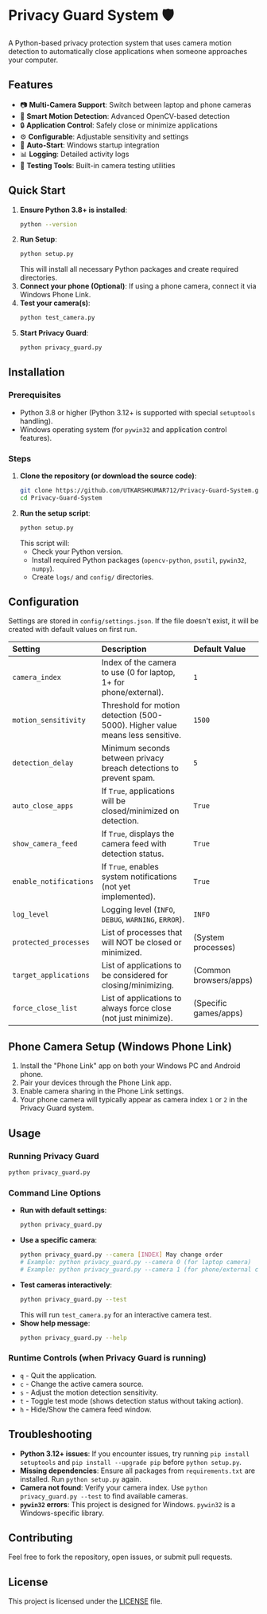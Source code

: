 # Privacy Guard System 🛡️

A Python-based privacy protection system that uses camera motion detection to automatically close applications when someone approaches your computer.

## Features

- 📷 **Multi-Camera Support**: Switch between laptop and phone cameras
- 🎯 **Smart Motion Detection**: Advanced OpenCV-based detection
- 🔒 **Application Control**: Safely close or minimize applications
- ⚙️ **Configurable**: Adjustable sensitivity and settings
- 🚀 **Auto-Start**: Windows startup integration
- 📊 **Logging**: Detailed activity logs
- 🧪 **Testing Tools**: Built-in camera testing utilities

## Quick Start

1.  **Ensure Python 3.8+ is installed**:
    ```bash
    python --version
    ```
2.  **Run Setup**:
    ```bash
    python setup.py
    ```
    This will install all necessary Python packages and create required directories.
3.  **Connect your phone (Optional)**: If using a phone camera, connect it via Windows Phone Link.
4.  **Test your camera(s)**:
    ```bash
    python test_camera.py
    ```
5.  **Start Privacy Guard**:
    ```bash
    python privacy_guard.py
    ```

## Installation

### Prerequisites

-   Python 3.8 or higher (Python 3.12+ is supported with special `setuptools` handling).
-   Windows operating system (for `pywin32` and application control features).

### Steps

1.  **Clone the repository (or download the source code)**:
    ```bash
    git clone https://github.com/UTKARSHKUMAR712/Privacy-Guard-System.git
    cd Privacy-Guard-System
    ```
2.  **Run the setup script**:
    ```bash
    python setup.py
    ```
    This script will:
    -   Check your Python version.
    -   Install required Python packages (`opencv-python`, `psutil`, `pywin32`, `numpy`).
    -   Create `logs/` and `config/` directories.

## Configuration

Settings are stored in `config/settings.json`. If the file doesn't exist, it will be created with default values on first run.

| Setting                | Description                                                              | Default Value |
| :--------------------- | :----------------------------------------------------------------------- | :------------ |
| `camera_index`         | Index of the camera to use (0 for laptop, 1+ for phone/external).        | `1`           |
| `motion_sensitivity`   | Threshold for motion detection (500-5000). Higher value means less sensitive. | `1500`        |
| `detection_delay`      | Minimum seconds between privacy breach detections to prevent spam.       | `5`           |
| `auto_close_apps`      | If `True`, applications will be closed/minimized on detection.           | `True`        |
| `show_camera_feed`     | If `True`, displays the camera feed with detection status.               | `True`        |
| `enable_notifications` | If `True`, enables system notifications (not yet implemented).           | `True`        |
| `log_level`            | Logging level (`INFO`, `DEBUG`, `WARNING`, `ERROR`).                     | `INFO`        |
| `protected_processes`  | List of processes that will NOT be closed or minimized.                  | (System processes) |
| `target_applications`  | List of applications to be considered for closing/minimizing.            | (Common browsers/apps) |
| `force_close_list`     | List of applications to always force close (not just minimize).          | (Specific games/apps) |

## Phone Camera Setup (Windows Phone Link)

1.  Install the "Phone Link" app on both your Windows PC and Android phone.
2.  Pair your devices through the Phone Link app.
3.  Enable camera sharing in the Phone Link settings.
4.  Your phone camera will typically appear as camera index `1` or `2` in the Privacy Guard system.

## Usage

### Running Privacy Guard

```bash
python privacy_guard.py
```

### Command Line Options

-   **Run with default settings**:
    ```bash
    python privacy_guard.py
    ```
-   **Use a specific camera**:
    ```bash
    python privacy_guard.py --camera [INDEX] May change order
    # Example: python privacy_guard.py --camera 0 (for laptop camera)
    # Example: python privacy_guard.py --camera 1 (for phone/external camera)
    ```
-   **Test cameras interactively**:
    ```bash
    python privacy_guard.py --test
    ```
    This will run `test_camera.py` for an interactive camera test.
-   **Show help message**:
    ```bash
    python privacy_guard.py --help
    ```

### Runtime Controls (when Privacy Guard is running)

-   `q` - Quit the application.
-   `c` - Change the active camera source.
-   `s` - Adjust the motion detection sensitivity.
-   `t` - Toggle test mode (shows detection status without taking action).
-   `h` - Hide/Show the camera feed window.

## Troubleshooting

-   **Python 3.12+ issues**: If you encounter issues, try running `pip install setuptools` and `pip install --upgrade pip` before `python setup.py`.
-   **Missing dependencies**: Ensure all packages from `requirements.txt` are installed. Run `python setup.py` again.
-   **Camera not found**: Verify your camera index. Use `python privacy_guard.py --test` to find available cameras.
-   **`pywin32` errors**: This project is designed for Windows. `pywin32` is a Windows-specific library.

## Contributing

Feel free to fork the repository, open issues, or submit pull requests.

## License

This project is licensed under the [LICENSE](LICENSE) file.
